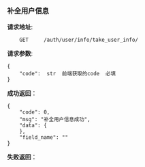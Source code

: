 ### 补全用户信息

**请求地址**:
```
    GET     /auth/user/info/take_user_info/
```


**请求参数**:
```
{
    "code":  str  前端获取的code  必填
}
```

**成功返回**：
```
{
    "code": 0,
    "msg": "补全用户信息成功",
    "data": {
    },
    "field_name": ""
}
```

**失败返回**：
```

```